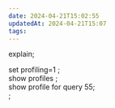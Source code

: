 ```yaml
---
date: 2024-04-21T15:02:55
updatedAt: 2024-04-21T15:07
tags: 
---
```

explain;

set profiling=1 ;  
show profiles ;  
show profile for query 55;  
;